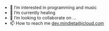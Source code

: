 
- 👀 I’m interested in programming and music
- 🌱 I’m currently healing
- 💞️ I’m looking to collaborate on ...
- 📫 How to reach me dev.mindieta@icloud.com

